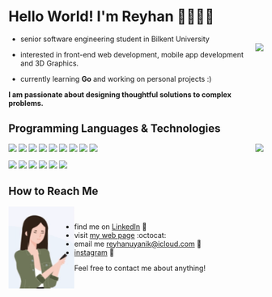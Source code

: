 # Hello World! I'm Reyhan 👩🏻‍💻✨

- senior software engineering student in Bilkent University <br/>
    <img align="right"  height="150px" src="https://github-readme-streak-stats.herokuapp.com/?user=reyhan-1&hide_border=false&theme=nightowl"/>

- interested in front-end web development, mobile app development and 3D Graphics. <br/>

- currently learning **Go** and working on personal projects :)

**I am passionate about designing thoughtful solutions to complex problems.**

## Programming Languages & Technologies
   <img align="right" height="150px" src= "https://github-readme-stats.vercel.app/api/top-langs/?username=reyhan-1&&layout=compact&langs_count=6show_icons=true&theme=nightowl"/> 

 <img src = 'https://github.com/MarikIshtar007/MarikIshtar007/blob/master/images/bootstrap.svg' width='33'/> <img src = 'https://github.com/MarikIshtar007/MarikIshtar007/blob/master/images/c-original.svg' width='30'/> <img src = 'https://github.com/MarikIshtar007/MarikIshtar007/blob/master/images/cpp.svg' width='30'/> <img src = 'https://github.com/MarikIshtar007/MarikIshtar007/blob/master/images/python2.png' height='30'/>  <img src = 'https://github.com/MarikIshtar007/MarikIshtar007/blob/master/images/html.svg' width='30'/> <img src = 'https://github.com/MarikIshtar007/MarikIshtar007/blob/master/images/css.svg' width='30'/> <img src = 'https://github.com/MarikIshtar007/MarikIshtar007/blob/master/images/js.svg' width='30'/> <img src = 'https://github.com/MarikIshtar007/MarikIshtar007/blob/master/images/dart.svg' width='33'/> <img src = 'https://github.com/MarikIshtar007/MarikIshtar007/blob/master/images/php.svg' width='40'/>
 
 <img src = 'https://github.com/MarikIshtar007/MarikIshtar007/blob/master/images/sql.svg' width='30'/> <img src = 'https://github.com/MarikIshtar007/MarikIshtar007/blob/master/images/pycharm.svg' width='30'/> <img src = 'https://github.com/MarikIshtar007/MarikIshtar007/blob/master/images/flutter-logo.svg' width='30'/>  <img src = 'https://github.com/MarikIshtar007/MarikIshtar007/blob/master/images/git.svg' width='30'/> <img src = 'https://github.com/MarikIshtar007/MarikIshtar007/blob/master/images/nodejs.svg' width='33'/> <img src = 'https://github.com/MarikIshtar007/MarikIshtar007/blob/master/images/react.svg' width='33'/>

## How to Reach Me 

<img align="left" src="avatar.gif" alt="avatar" width='130'> <br/>

- find me on [LinkedIn](https://www.linkedin.com/in/reyhan-uyanik)  🚀&nbsp;&nbsp;
- visit [my web page](http://reyhan-1.github.io/)  :octocat:
- email me reyhanuyanik@icloud.com 👋
-  [instagram](https://www.instagram.com/uyanikre/)  🎥

Feel free to contact me about anything! 

<!--

- reyhanuyanik@icloud.com
- [Hackerrank](https://www.hackerrank.com/reyhanu)
**reyhan-1/reyhan-1** is a ✨ _special_ ✨ repository because its `README.md` (this file) appears on your GitHub profile.
![My Top](https://github-readme-stats.vercel.app/api?username=reyhan-1&show_icons=true&theme=radical)


<details>
  <summary><b> My GitHub Statistics</b></summary>
  <br/>
    <p align="center">
       
    </p>
    <p align="center">
        <img height="137px" src="https://github-readme-stats.vercel.app/api?username=reyhan-1&hide_title=true&hide_border=true&show_icons=true&include_all_commits=true&count_private=true&line_height=21&theme=nightowl" /> 
    </p>
</details>



Here are some ideas to get you started:

- 🔭 I’m currently working on ...
- 🌱 I’m currently learning ...
- 👯 I’m looking to collaborate on ...
- 🤔 I’m looking for help with ...
- 💬 Ask me about ...
- 📫 How to reach me: ...
- 😄 Pronouns: ...
- ⚡ Fun fact: ...

<a href="https://github.com/reyhan-1/reyhan-1">
  <img src="https://github-readme-stats.vercel.app/api?username=reyhan-1&show_icons=true&line_height=27&count_private=true&title_color=ffffff&text_color=c9cacc&icon_color=2bbc8a&bg_color=1d1f21" alt="Reyhan's GitHub Stats" />
</a>
-->

